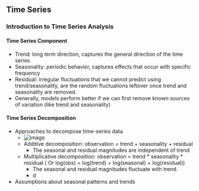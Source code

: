 ## Time Series

### Introduction to Time Series Analysis
#### Time Series Component
* Trend: long term direction, captures the general direction of the time series
* Seasonality: periodic behavior, captures effects that occur with specific frequency
* Residual: irregular fluctuations that we cannot predict using trend/seasonality, are the random fluctuations leftover once trend and seasonality are removed.
* Generally, models perform better if we can first remove known sources of variation (like trend and seasonality)
#### Time Series Decomposition
* Approaches to decompose time-series data
  * ![image](https://user-images.githubusercontent.com/16402963/149573845-92881970-7cf9-4a5e-9bc1-390e56077075.png) 
  * Additive decomposition: observation = trend + seasonality + residual
    * The seasonal and residual magnitudes are independent of trend
  * Multiplicative decomposition: observation = trend * seasonality * residual ( Or log(obs) = log(trend) + log(seasonal) + log(residual))
    * The seasonal and residual magnitudes fluctuate with trend.
    * d
* Assumptions about seasonal patterns and trends
